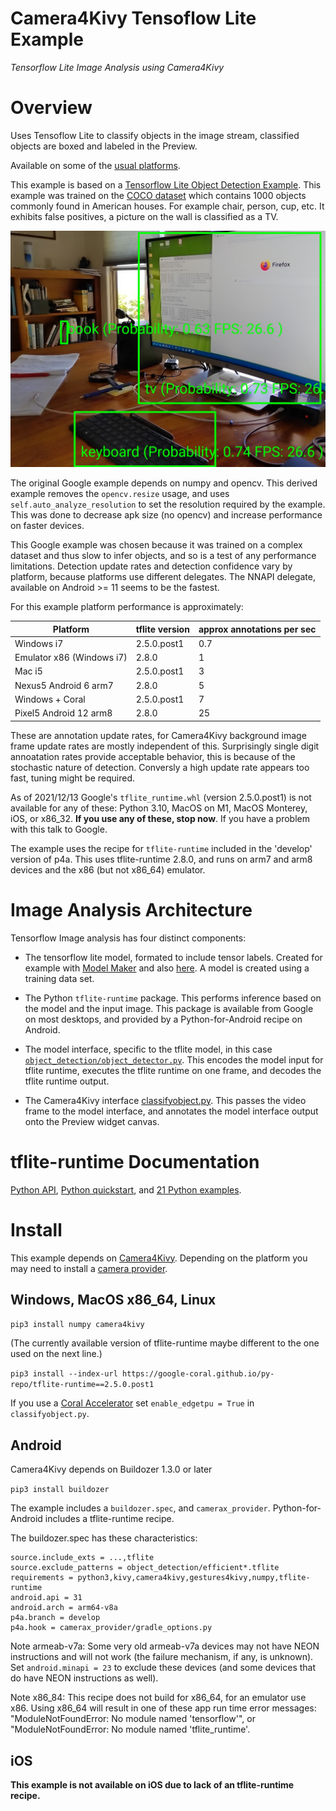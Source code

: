 Camera4Kivy Tensoflow Lite Example
==================================

*Tensorflow Lite Image Analysis using Camera4Kivy*

# Overview

Uses Tensoflow Lite to classify objects in the image stream, classified objects are boxed and labeled in the Preview. 

Available on some of the [usual platforms](https://github.com/Android-for-Python/Camera4Kivy/#tested-examples-and-platforms).

This example is based on a [Tensorflow Lite Object Detection Example](https://github.com/tensorflow/examples/tree/master/lite/examples/object_detection/raspberry_pi). This example was trained on the [COCO dataset](https://cocodataset.org/#home) which contains 1000 objects commonly found in American houses. For example chair, person, cup, etc. It exhibits false positives, a picture on the wall is classified as a TV.

![Example](example.jpg) 

The original Google example depends on numpy and opencv. This derived example removes the `opencv.resize` usage, and uses `self.auto_analyze_resolution` to set the resolution required by the example. This was done to decrease apk size (no opencv) and increase performance on faster devices. 

This Google example was chosen because it was trained on a complex dataset and thus slow to infer objects, and so is a test of any performance limitations. Detection update rates and detection confidence vary by platform, because platforms use different delegates. The NNAPI delegate, available on Android >= 11 seems to be the fastest.

For this example platform performance is approximately:

| Platform | tflite version | approx annotations per sec|
|----------|----------------|-----------------------|
| Windows i7 | 2.5.0.post1 | 0.7  |
| Emulator x86 (Windows i7) | 2.8.0 | 1 |
| Mac i5 | 2.5.0.post1 | 3  |
| Nexus5 Android 6 arm7 | 2.8.0 | 5 |
| Windows + Coral | 2.5.0.post1 | 7 |
| Pixel5 Android 12 arm8 | 2.8.0 | 25 |

These are annotation update rates, for Camera4Kivy background image frame update rates are mostly independent of this. Surprisingly single digit annoatation rates provide acceptable behavior, this is because of the stochastic nature of detection. Conversly a high update rate appears too fast, tuning might be required.

As of 2021/12/13 Google's `tflite_runtime.whl` (version 2.5.0.post1) is not available for any of these: Python 3.10, MacOS on M1, MacOS Monterey, iOS, or x86_32. **If you use any of these, stop now**. If you have a problem with this talk to Google.

The example uses the recipe for `tflite-runtime` included in the 'develop' version of p4a. This uses tflite-runtime 2.8.0, and runs on arm7 and arm8 devices and the x86 (but not x86_64) emulator.

# Image Analysis Architecture

Tensorflow Image analysis has four distinct components:

- The tensorflow lite model, formated to include tensor labels. Created for example with [Model Maker](https://www.tensorflow.org/lite/guide/model_maker) and also [here](https://www.tensorflow.org/lite/api_docs/python/tflite_model_maker). A model is created using a training data set.

- The Python `tflite-runtime` package. This performs inference based on the model and the input image. This package is available from Google on most desktops, and provided by a Python-for-Android recipe on Android.

- The model interface, specific to the tflite model, in this case [`object_detection/object_detector.py`](https://github.com/Android-for-Python/c4k_tflite_example/blob/main/object_detection/object_detector.py). This encodes the model input for tflite runtime, executes the tflite runtime on one frame, and decodes the tflite runtime output.

- The Camera4Kivy interface [classifyobject.py](https://github.com/Android-for-Python/c4k_tflite_example/blob/main/classifyobject.py). This passes the video frame to the model interface, and annotates the model interface output onto the Preview widget canvas.

# tflite-runtime Documentation

[Python API](https://www.tensorflow.org/lite/api_docs/python/tf/lite), 
[Python quickstart](https://www.tensorflow.org/lite/guide/python), and 
[21 Python examples](https://github.com/tensorflow/examples/tree/master/lite/examples).

# Install

This example depends on [Camera4Kivy](https://github.com/Android-for-Python/Camera4Kivy#camera4kivy). Depending on the platform you may need to install a [camera provider](https://github.com/Android-for-Python/Camera4Kivy#camera-provider). 

## Windows, MacOS x86_64, Linux
`pip3 install numpy camera4kivy`

(The currently available version of tflite-runtime maybe different to the one used on the next line.)

`pip3 install --index-url https://google-coral.github.io/py-repo/tflite-runtime==2.5.0.post1`

If you use a [Coral Accelerator](https://coral.ai/products/accelerator) set `enable_edgetpu = True` in `classifyobject.py`.

## Android

Camera4Kivy depends on Buildozer 1.3.0 or later

`pip3 install buildozer`

The example includes a `buildozer.spec`, and `camerax_provider`. Python-for-Android includes a tflite-runtime recipe.

The buildozer.spec has these characteristics:

```
source.include_exts = ...,tflite
source.exclude_patterns = object_detection/efficient*.tflite
requirements = python3,kivy,camera4kivy,gestures4kivy,numpy,tflite-runtime
android.api = 31
android.arch = arm64-v8a
p4a.branch = develop
p4a.hook = camerax_provider/gradle_options.py
```

Note armeab-v7a: Some very old armeab-v7a devices may not have NEON instructions and will not work (the failure mechanism, if any, is unknown). Set `android.minapi = 23` to exclude these devices (and some devices that do have NEON instructions as well).

Note x86_84: This recipe does not build for x86_64, for an emulator use x86. Using x86_64 will result in one of these app run time error messages: "ModuleNotFoundError: No module named 'tensorflow'", or "ModuleNotFoundError: No module named 'tflite_runtime'. 

## iOS

**This example is not available on iOS due to lack of an tflite-runtime recipe.**

